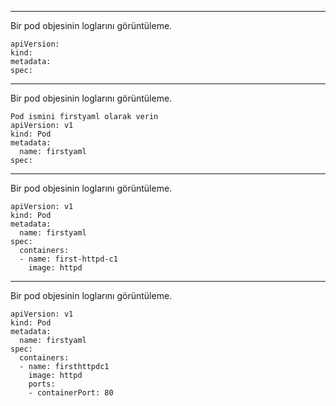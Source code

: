 
***
Bir pod objesinin loglarını görüntüleme. 

```
apiVersion:
kind:
metadata:
spec:
```
***
Bir pod objesinin loglarını görüntüleme. 
```
Pod ismini firstyaml olarak verin
apiVersion: v1
kind: Pod
metadata:
  name: firstyaml
spec:
```
***
Bir pod objesinin loglarını görüntüleme. 
```
apiVersion: v1
kind: Pod
metadata:
  name: firstyaml
spec:
  containers:
  - name: first-httpd-c1
    image: httpd
```
***
Bir pod objesinin loglarını görüntüleme. 
```
apiVersion: v1
kind: Pod
metadata:
  name: firstyaml
spec:
  containers:
  - name: firsthttpdc1
    image: httpd
    ports:
    - containerPort: 80
```
